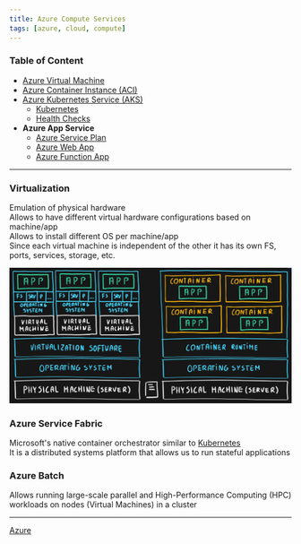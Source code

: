 ```yaml
---
title: Azure Compute Services
tags: [azure, cloud, compute]
---
```


### Table of Content

- [Azure Virtual Machine](Azure%20Virtual%20Machine.md)
- [Azure Container Instance (ACI)](Azure%20Container%20Instance%20(ACI).md)
- [Azure Kubernetes Service (AKS)](Azure%20Kubernetes%20Service%20(AKS).md)
  - [Kubernetes](../../../Software%20Engineering/DevOps/Kubernetes/Kubernetes.md)
  - [Health Checks](Health%20Checks.md)
- **Azure App Service**
  - [Azure Service Plan](Azure%20Service%20Plan.md)
  - [Azure Web App](Azure%20Web%20App.md)
  - [Azure Function App](Azure%20Function%20App.md)

---

### Virtualization

Emulation of physical hardware  
Allows to have different virtual hardware configurations based on machine/app  
Allows to install different OS per machine/app  
Since each virtual machine is independent of the other it has its own FS, ports, services, storage, etc.

![VM and Containers|600](../images/virtual-machines-and-containers.png)

### Azure Service Fabric

Microsoft's native container orchestrator similar to [Kubernetes](../../../Software%20Engineering/DevOps/Kubernetes/Kubernetes.md)  
It is a distributed systems platform that allows us to run stateful applications

### Azure Batch

Allows running large-scale parallel and High-Performance Computing (HPC) workloads on nodes (Virtual Machines) in a cluster

---

[Azure](../Azure.md)